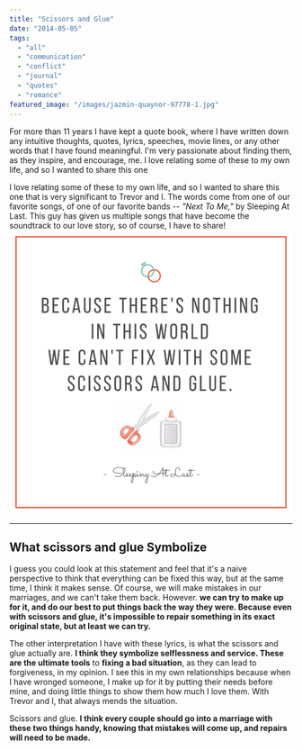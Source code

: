 ```yaml
---
title: "Scissors and Glue"
date: "2014-05-05"
tags:
  - "all"
  - "communication"
  - "conflict"
  - "journal"
  - "quotes"
  - "romance"
featured_image: "/images/jazmin-quaynor-97778-1.jpg"
---
```


For more than 11 years I have kept a quote book, where I have written down any intuitive thoughts, quotes, lyrics, speeches, movie lines, or any other words that I have found meaningful. I'm very passionate about finding them, as they inspire, and encourage, me. I love relating some of these to my own life, and so I wanted to share this one

I love relating some of these to my own life, and so I wanted to share this one that is very significant to Trevor and I. The words come from one of our favorite songs, of one of our favorite bands -- _"Next To Me,"_ by Sleeping At Last. This guy has given us multiple songs that have become the soundtrack to our love story, so of course, I have to share!![scissors and glue, there's nothing in this world we can't fix with some scissors and glue, sleeping at last, fixing problems in marriage](/images/scissors-and-glue.png)

* * *

## What scissors and glue Symbolize

I guess you could look at this statement and feel that it's a naive perspective to think that everything can be fixed this way, but at the same time, I think it makes sense. Of course, we will make mistakes in our marriages, and we can't take them back. However. **we can try to make up for it, and do our best to put things back the way they were. Because even with scissors and glue, it's impossible to repair something in its exact original state, but at least we can try.**

The other interpretation I have with these lyrics, is what the scissors and glue actually are. **I think they symbolize selflessness and service. These are the ultimate tools** to **fixing a bad situation**, as they can lead to forgiveness, in my opinion. I see this in my own relationships because when I have wronged someone, I make up for it by putting their needs before mine, and doing little things to show them how much I love them. With Trevor and I, that always mends the situation.

Scissors and glue. **I think every couple should go into a marriage with these two things handy, knowing that mistakes will come up, and repairs will need to be made.**
